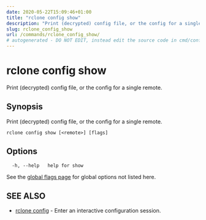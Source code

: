 ```yaml
---
date: 2020-05-22T15:09:46+01:00
title: "rclone config show"
description: "Print (decrypted) config file, or the config for a single remote."
slug: rclone_config_show
url: /commands/rclone_config_show/
# autogenerated - DO NOT EDIT, instead edit the source code in cmd/config/show/ and as part of making a release run "make commanddocs"
---
```

# rclone config show

Print (decrypted) config file, or the config for a single remote.

## Synopsis

Print (decrypted) config file, or the config for a single remote.

```
rclone config show [<remote>] [flags]
```

## Options

```
  -h, --help   help for show
```

See the [global flags page](/flags/) for global options not listed here.

## SEE ALSO

* [rclone config](/commands/rclone_config/)	 - Enter an interactive configuration session.

